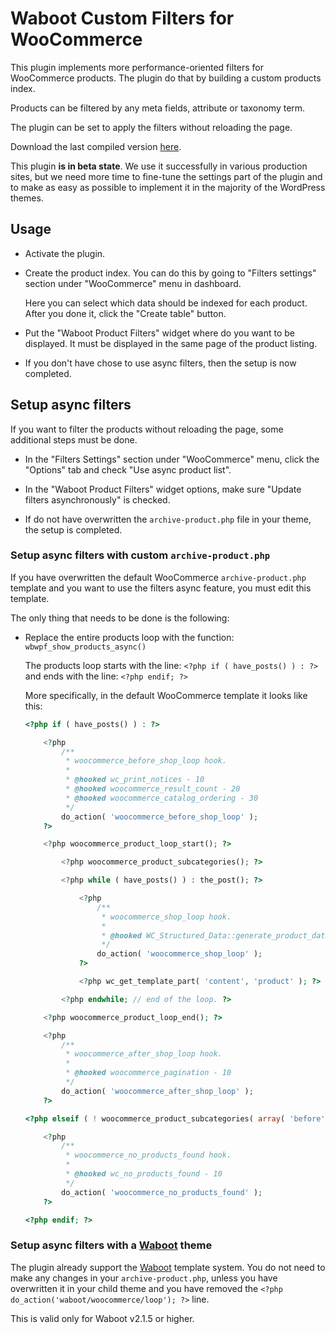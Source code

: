 # Waboot Custom Filters for WooCommerce

This plugin implements more performance-oriented filters for WooCommerce products. The plugin do that by building a custom products index.

Products can be filtered by any meta fields, attribute or taxonomy term.

The plugin can be set to apply the filters without reloading the page.

Download the last compiled version [here](http://update.waboot.org/resource/get/plugin/waboot-woo-product-filters). 

This plugin **is in beta state**. We use it successfully in various production sites, but we need more time to fine-tune the settings part of the plugin and to make as easy as possible to implement it in the majority of the WordPress themes.

## Usage

- Activate the plugin.

- Create the product index. You can do this by going to "Filters settings" section under "WooCommerce" menu in dashboard.

    Here you can select which data should be indexed for each product. After you done it, click the "Create table" button.

- Put the "Waboot Product Filters" widget where do you want to be displayed. It must be displayed in the same page of the product listing.

- If you don't have chose to use async filters, then the setup is now completed.

## Setup async filters

If you want to filter the products without reloading the page, some additional steps must be done.

- In the "Filters Settings" section under "WooCommerce" menu, click the "Options" tab and check "Use async product list".

- In the "Waboot Product Filters" widget options, make sure "Update filters asynchronously" is checked.

- If do not have overwritten the `archive-product.php` file in your theme, the setup is completed.

### Setup async filters with custom `archive-product.php`

If you have overwritten the default WooCommerce `archive-product.php` template and you want to use the filters async feature, you must edit this template.

The only thing that needs to be done is the following:

- Replace the entire products loop with the function: `wbwpf_show_products_async()`

    The products loop starts with the line: `<?php if ( have_posts() ) : ?>` and ends with the line: `<?php endif; ?>`

    More specifically, in the default WooCommerce template it looks like this:

    ```php
    <?php if ( have_posts() ) : ?>

        <?php
            /**
             * woocommerce_before_shop_loop hook.
             *
             * @hooked wc_print_notices - 10
             * @hooked woocommerce_result_count - 20
             * @hooked woocommerce_catalog_ordering - 30
             */
            do_action( 'woocommerce_before_shop_loop' );
        ?>

        <?php woocommerce_product_loop_start(); ?>

            <?php woocommerce_product_subcategories(); ?>

            <?php while ( have_posts() ) : the_post(); ?>

                <?php
                    /**
                     * woocommerce_shop_loop hook.
                     *
                     * @hooked WC_Structured_Data::generate_product_data() - 10
                     */
                    do_action( 'woocommerce_shop_loop' );
                ?>

                <?php wc_get_template_part( 'content', 'product' ); ?>

            <?php endwhile; // end of the loop. ?>

        <?php woocommerce_product_loop_end(); ?>

        <?php
            /**
             * woocommerce_after_shop_loop hook.
             *
             * @hooked woocommerce_pagination - 10
             */
            do_action( 'woocommerce_after_shop_loop' );
        ?>

	<?php elseif ( ! woocommerce_product_subcategories( array( 'before' => woocommerce_product_loop_start( false ), 'after' => woocommerce_product_loop_end( false ) ) ) ) : ?>

        <?php
            /**
             * woocommerce_no_products_found hook.
             *
             * @hooked wc_no_products_found - 10
             */
            do_action( 'woocommerce_no_products_found' );
        ?>

	<?php endif; ?>
    ```

### Setup async filters with a [Waboot](https://github.com/wagaweb/waboot) theme

The plugin already support the [Waboot](https://github.com/wagaweb/waboot) template system. You do not need to make any changes in your `archive-product.php`, unless you have overwritten it in your child theme and you have removed the `<?php do_action('waboot/woocommerce/loop'); ?>` line.

This is valid only for Waboot v2.1.5 or higher.


